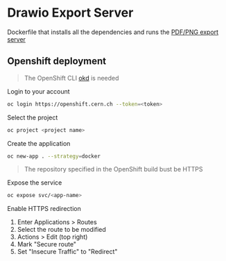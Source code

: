 # Drawio Export Server

Dockerfile that installs all the dependencies and runs the [PDF/PNG export server](https://github.com/cern-drawio/draw-image-export2)

## Openshift deployment

> The OpenShift CLI [okd](https://openshift.cern.ch/console/command-line) is needed

Login to your account

```bash
oc login https://openshift.cern.ch --token=<token>
```

Select the project

```bash
oc project <project name>
```

Create the application

```bash
oc new-app . --strategy=docker
```
> The repository specified in the OpenShift build bust be HTTPS

Expose the service

```bash
oc expose svc/<app-name>
```

Enable HTTPS redirection
1. Enter Applications > Routes
2. Select the route to be modified
3. Actions > Edit (top right)
4. Mark "Secure route"
5. Set "Insecure Traffic" to "Redirect"